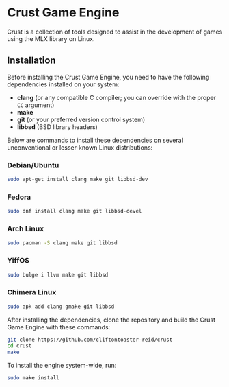 # Crust Game Engine

Crust is a collection of tools designed to assist in the development of games using the MLX library on Linux.

## Installation

Before installing the Crust Game Engine, you need to have the following dependencies installed on your system:

- **clang** (or any compatible C compiler; you can override with the proper `CC` argument)
- **make**
- **git** (or your preferred version control system)
- **libbsd** (BSD library headers)

Below are commands to install these dependencies on several unconventional or lesser‐known Linux distributions:

### Debian/Ubuntu

```bash
sudo apt-get install clang make git libbsd-dev
```

### Fedora

```bash
sudo dnf install clang make git libbsd-devel
```

### Arch Linux

```bash
sudo pacman -S clang make git libbsd
```

### YiffOS

```bash
sudo bulge i llvm make git libbsd
```

### Chimera Linux

```bash
sudo apk add clang gmake git libbsd
```

After installing the dependencies, clone the repository and build the Crust Game Engine with these commands:

```bash
git clone https://github.com/cliftontoaster-reid/crust
cd crust
make
```

To install the engine system-wide, run:

```bash
sudo make install
```
